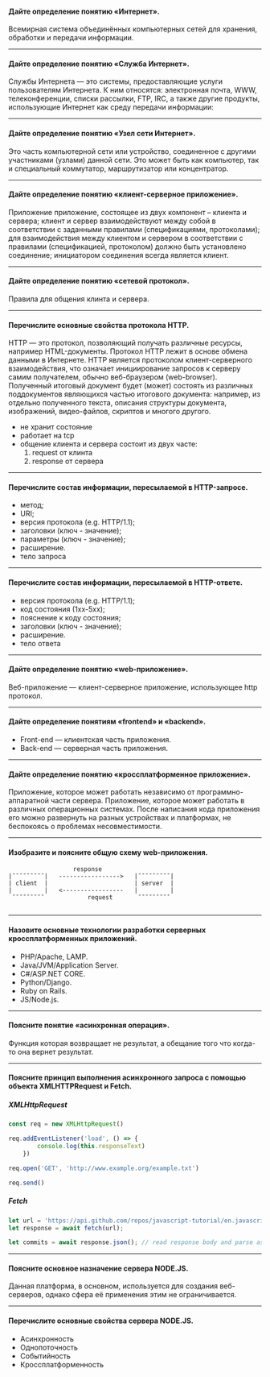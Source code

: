 #### Дайте определение понятию «Интернет».

Всемирная система объединённых компьютерных сетей для
хранения, обработки и передачи информации.

---
#### Дайте определение понятию «Служба Интернет».

Службы Интернета — это системы, предоставляющие
услуги пользователям Интернета. К ним относятся:
электронная почта, WWW, телеконференции, списки
рассылки, FTP, IRC, а также другие продукты,
использующие Интернет как среду передачи информации:

---
#### Дайте определение понятию «Узел сети Интернет».

Это часть компьютерной сети или
устройство, соединенное с другими участниками
(узлами) данной сети. Это может быть как компьютер,
так и специальный коммутатор, маршрутизатор или
концентратор.

---
#### Дайте определение понятию «клиент-серверное приложение».

Приложение приложение,
состоящее из двух компонент – клиента и сервера;
клиент и сервер взаимодействуют между собой в
соответствии с заданными правилами (спецификациями,
протоколами); для взаимодействия между клиентом и
сервером в соответствии с правилами (спецификацией,
протоколом) должно быть установлено соединение;
инициатором соединения всегда является клиент.

---
#### Дайте определение понятию «сетевой протокол».

Правила для общения клинта и сервера.

---
#### Перечислите основные свойства протокола HTTP.

HTTP — это протокол, позволяющий получать различные
ресурсы, например HTML-документы. Протокол HTTP
лежит в основе обмена данными в Интернете. HTTP
является протоколом клиент-серверного взаимодействия,
что означает инициирование запросов к серверу самим
получателем, обычно веб-браузером (web-browser).
Полученный итоговый документ будет (может) состоять
из различных поддокументов являющихся частью
итогового документа: например, из отдельно
полученного текста, описания структуры документа,
изображений, видео-файлов, скриптов и многого
другого.

- не хранит состояние
- работает на tcp
- общение клиента и сервера состоит из двух часте:
    1. request от клинта
    2. response от сервера

---
#### Перечислите состав информации, пересылаемой в HTTP-запросе.

- метод;
- URI;
- версия протокола (e.g. HTTP/1.1);
- заголовки (ключ - значение);
- параметры (ключ - значение);
- расширение.
- тело запроса

---
#### Перечислите состав информации, пересылаемой в HTTP-ответе.

- версия протокола (e.g. HTTP/1.1);
- код состояния (1xx-5xx);
- пояснение к коду состояния;
- заголовки (ключ - значение);
- расширение.
- тело ответа

---
#### Дайте определение понятию «web-приложение».

Веб-приложение — клиент-серверное приложение, использующее http протокол.

---
#### Дайте определение понятиям «frontend» и «backend».

- Front-end — клиентская часть приложения.
- Back-end — серверная часть приложения.

---
#### Дайте определение понятию «кроссплатформенное приложение».

Приложение, которое может работать независимо от программно-аппаратной части сервера.
Приложение, которое может работать в различных
операционных системах. После написания кода
приложения его можно развернуть на разных устройствах
и платформах, не беспокоясь о проблемах
несовместимости.

---
#### Изобразите и поясните общую схему web-приложения.

```
                  response
|¯¯¯¯¯¯¯¯¯|   ----------------->   |¯¯¯¯¯¯¯¯¯|
| client  |                        | server  |
|         |   <-----------------   |         |
 ¯¯¯¯¯¯¯¯¯            request       ¯¯¯¯¯¯¯¯¯
             
```

---
#### Назовите основные технологии разработки серверных кроссплатформенных приложений.

- PHP/Apache, LAMP.
- Java/JVM/Application Server.
- C#/ASP.NET CORE.
- Python/Django.
- Ruby on Rails.
- JS/Node.js.

---
#### Поясните понятие «асинхронная операция».

Функция которая возвращает не результат, а обещание того что когда-то она вернет результат.

---
#### Поясните принцип выполнения асинхронного запроса с помощью объекта XMLHTTPRequest и Fetch.

##### XMLHttpRequest

```js
const req = new XMLHttpRequest()

req.addEventListener('load', () => {
        console.log(this.responseText)
    })

req.open('GET', 'http://www.example.org/example.txt')

req.send()
```

##### Fetch

```js 
let url = 'https://api.github.com/repos/javascript-tutorial/en.javascript.info/commits';
let response = await fetch(url);

let commits = await response.json(); // read response body and parse as JSON
```
  
---
#### Поясните основное назначение сервера NODE.JS.

Данная платформа, в основном, используется для создания веб-серверов,
однако сфера её применения этим не ограничивается.

---
#### Перечислите основные свойства сервера NODE.JS.

- Асинхронность
- Однопоточность
- Событийность
- Кроссплатформенность
